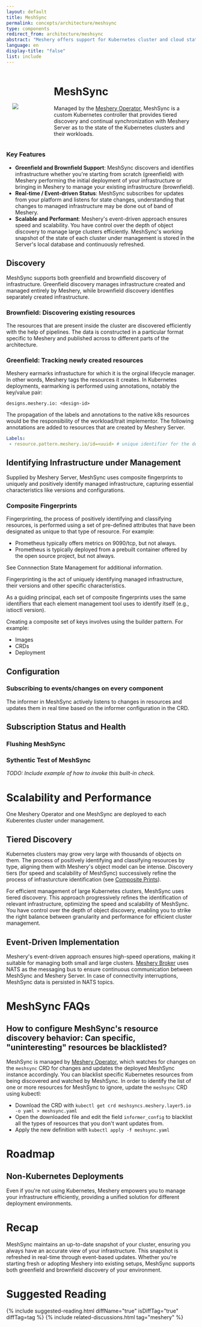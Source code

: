 ```yaml
---
layout: default
title: MeshSync
permalink: concepts/architecture/meshsync
type: components
redirect_from: architecture/meshsync
abstract: "Meshery offers support for Kubernetes cluster and cloud state synchronization with the help of MeshSync."
language: en
display-title: "false"
list: include
---
```


<div style="display:flex;align-items:center;">
    <div style="flex: 1; margin: 1rem;">
        <img src="{{site.baseurl}}/assets/img/meshsync/meshsync.svg" />
    </div>
    <div style="flex: 4;">
        <h1>MeshSync</h1>
        <p>
        Managed by the <a href="{{site.baseurl}}/concepts/architecture/operator">Meshery Operator</a>, MeshSync is a custom Kubernetes controller that provides tiered discovery and continual synchronization with Meshery Server as to the state of the Kubernetes clusters and their workloads.
        </p>
    </div>
</div>

### Key Features

- **Greenfield and Brownfield Support**: MeshSync discovers and identifies infrastructure whether you're starting from scratch (greenfield) with Meshery performing the initial deployment of your infrastructure or bringing in Meshery to manage your existing infrastructure (brownfield).
- **Real-time / Event-driven Status**: MeshSync subscribes for updates from your platform and listens for state changes, understanding that changes to managed infrastructure may be done out of band of Meshery.
- **Scalable and Performant**: Meshery's event-driven approach ensures speed and scalability. You have control over the depth of object discovery to manage large clusters efficiently. MeshSync's working snapshot of the state of each cluster under management is stored in the Server's local database and continuously refreshed.

## Discovery

MeshSync supports both greenfield and brownfield discovery of infrastructure. Greenfield discovery manages infrastructure created and managed entirely by Meshery, while brownfield discovery identifies separately created infrastructure.

### Brownfield: Discovering existing resources

The resources that are present inside the cluster are discovered efficiently with the help of pipelines. The data is constructed in a particular format specific to Meshery and published across to different parts of the architecture.

### Greenfield: Tracking newly created resources

 Meshery earmarks infrastucture for which it is the orginal lifecycle manager. In other words, Meshery tags the resources it creates. In Kubernetes deployments, earmarking is performed using annotations, notably the key/value pair:

`designs.meshery.io: <design-id>`

The propagation of the labels and annotations to the native k8s resources would be the responsibility of the workload/trait implementor.
The following annotations are added to resources that are created by Meshery Server.


```yaml
Labels:
 - resource.pattern.meshery.io/id=<uuid> # unique identifier for the design
```

## Identifying Infrastructure under Management

Supplied by Meshery Server, MeshSync uses composite fingerprints to uniquely and positively identify managed infrastructure, capturing essential characteristics like versions and configurations.

### Composite Fingerprints

Fingerprinting, the process of positively identifying and classifying resources, is performed using a set of pre-defined attributes that have been designated as unique to that type of resource. For example:

 - Prometheus typically offers metrics on 9090/tcp, but not always.
 - Prometheus is typically deployed from a prebuilt container offered by the open source project, but not always.

See Connnection State Management for additional information.

Fingerprinting is the act of uniquely identifying managed infrastructure, their versions and other specific characteristics.

As a guiding principal, each set of composite fingerprints uses the same identifiers that each element management tool uses to identify itself (e.g., istioctl version).

Creating a composite set of keys involves using the builder pattern. For example:

- Images
- CRDs
- Deployment


## Configuration

### Subscribing to events/changes on every component

The informer in MeshSync actively listens to changes in resources and updates them in real time based on the informer configuration in the CRD.

## Subscription Status and Health


### Flushing MeshSync

### Sythentic Test of MeshSync

*TODO: Include example of how to invoke this built-in check.*
# Scalability and Performance

One Meshery Operator and one MeshSync are deployed to each Kuberentes cluster under management.

## Tiered Discovery

Kubernetes clusters may grow very large with thousands of objects on them. The process of positively identifying and classifying resources by type, aligning them with Meshery's object model can be intense. Discovery tiers (for speed and scalability of MeshSync) successively refine the process of  infrasturcture identification (see [Composite Prints](#composite-fingerprints)). 

For efficient management of large Kubernetes clusters, MeshSync uses tiered discovery. This approach progressively refines the identification of relevant infrastructure, optimizing the speed and scalability of MeshSync. You have control over the depth of object discovery, enabling you to strike the right balance between granularity and performance for efficient cluster management.
## Event-Driven Implementation

Meshery's event-driven approach ensures high-speed operations, making it suitable for managing both small and large clusters. [Meshery Broker](./broker) uses NATS as the messaging bus to ensure continuous communication between MeshSync and Meshery Server. In case of connectivity interruptions, MeshSync data is persisted in NATS topics.

# MeshSync FAQs

## How to configure MeshSync's resource discovery behavior: Can specific, "uninteresting" resources be blacklisted?  

MeshSync is managed by [Meshery Operator]({{site.baseurl}}/concepts/architecture/operator), which watches for changes on the `meshsync` CRD for changes and updates the deployed MeshSync instance accordingly. You can blacklist specific Kubernetes resources from being discovered and watched by MeshSync. In order to identify the list of one or more resources for MeshSync to ignore, update the `meshsync` CRD using kubectl:

- Download the CRD with `kubectl get crd meshsyncs.meshery.layer5.io -o yaml > meshsync.yaml`
- Open the downloaded file and edit the field `informer_config` to blacklist all the types of resources that you don't want updates from.
- Apply the new definition with `kubectl apply -f meshsync.yaml`

# Roadmap

## Non-Kubernetes Deployments

Even if you're not using Kubernetes, Meshery empowers you to manage your infrastructure efficiently, providing a unified solution for different deployment environments.

# Recap

MeshSync maintains an up-to-date snapshot of your cluster, ensuring you always have an accurate view of your infrastructure. This snapshot is refreshed in real-time through event-based updates. Whether you're starting fresh or adopting Meshery into existing setups, MeshSync supports both greenfield and brownfield discovery of your environment.

# Suggested Reading

{% include suggested-reading.html diffName="true" isDiffTag="true" diffTag=tag %}
{% include related-discussions.html tag="meshery" %}